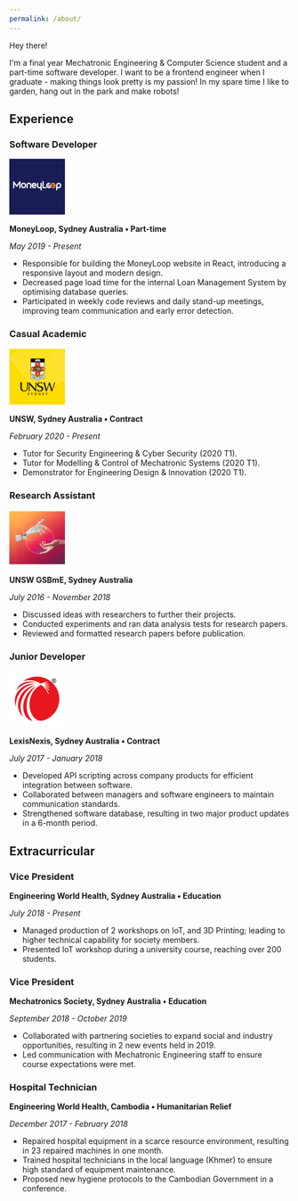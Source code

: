 ```yaml
---
permalink: /about/
---
```


Hey there!

I'm a final year Mechatronic Engineering & Computer Science student and a part-time software developer.
I want to be a frontend engineer when I graduate - making things look pretty is my passion!
In my spare time I like to garden, hang out in the park and make robots!

## Experience

### Software Developer

<img src="/assets/images/moneyloop.png" alt="moneyloop" width="100" height="100" class="align-left"/>

**MoneyLoop, Sydney Australia • Part-time**

_May 2019 - Present_

- Responsible for building the MoneyLoop website in React, introducing a responsive layout and modern design.
- Decreased page load time for the internal Loan Management System by optimising database queries.
- Participated in weekly code reviews and daily stand-up meetings, improving team communication and early error detection.

### Casual Academic

<img src="/assets/images/unsw.png" alt="unsw" width="100" height="100" class="align-left"/>

**UNSW, Sydney Australia • Contract**

_February 2020 - Present_

- Tutor for Security Engineering & Cyber Security (2020 T1).
- Tutor for Modelling & Control of Mechatronic Systems (2020 T1).
- Demonstrator for Engineering Design & Innovation (2020 T1).

### Research Assistant

<img src="/assets/images/gsbme.jpg" alt="gsbme" width="100" height="100" class="align-left"/>

**UNSW GSBmE, Sydney Australia**

_July 2016 - November 2018_

- Discussed ideas with researchers to further their projects.
- Conducted experiments and ran data analysis tests for research papers.
- Reviewed and formatted research papers before publication.

### Junior Developer

<img src="/assets/images/lexisnexis.png" alt="lexisnexis" width="100" height="100" class="align-left"/>

**LexisNexis, Sydney Australia • Contract**

_July 2017 - January 2018_

- Developed API scripting across company products for efficient integration between software.
- Collaborated between managers and software engineers to maintain communication standards.
- Strengthened software database, resulting in two major product updates in a 6-month period.

## Extracurricular

### Vice President

**Engineering World Health, Sydney Australia • Education**

_July 2018 - Present_

- Managed production of 2 workshops on IoT, and 3D Printing; leading to higher technical capability for society
  members.
- Presented IoT workshop during a university course, reaching over 200 students.

### Vice President

**Mechatronics Society, Sydney Australia • Education**

_September 2018 - October 2019_

- Collaborated with partnering societies to expand social and industry opportunities, resulting in 2 new events
  held in 2019.
- Led communication with Mechatronic Engineering staff to ensure course expectations were met.

### Hospital Technician

**Engineering World Health, Cambodia • Humanitarian Relief**

_December 2017 - February 2018_

- Repaired hospital equipment in a scarce resource environment, resulting in 23 repaired machines in one month.
- Trained hospital technicians in the local language (Khmer) to ensure high standard of equipment maintenance.
- Proposed new hygiene protocols to the Cambodian Government in a conference.
